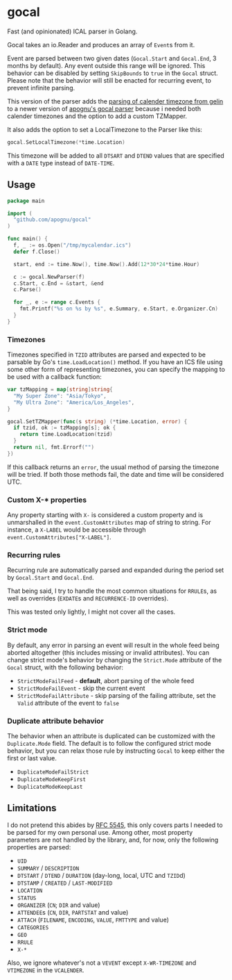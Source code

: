 # gocal

Fast (and opinionated) ICAL parser in Golang.

Gocal takes an io.Reader and produces an array of `Event`s from it.

Event are parsed between two given dates (`Gocal.Start` and `Gocal.End`, 3 months by default). Any event outside this range will be ignored. This behavior can be disabled by setting `SkipBounds` to `true` in the `Gocal` struct. Please note that the behavior will still be enacted for recurring event, to prevent infinite parsing.

This version of the parser adds the [parsing of calender timezone from gelin](https://github.com/gelin/gocal/tree/timezone) to a newer version of [apognu's gocal parser](https://github.com/apognu/gocal) because i needed both calender timezones and the option to add a custom TZMapper.

It also adds the option to set a LocalTimezone to the Parser like this:

```go
gocal.SetLocalTimezone(*time.Location)
```

This timezone will be added to all `DTSART` and `DTEND` values that are specified with a `DATE` type instead of `DATE-TIME`.

## Usage

```go
package main

import (
  "github.com/apognu/gocal"
)

func main() {
  f, _ := os.Open("/tmp/mycalendar.ics")
  defer f.Close()

  start, end := time.Now(), time.Now().Add(12*30*24*time.Hour)

  c := gocal.NewParser(f)
  c.Start, c.End = &start, &end
  c.Parse()

  for _, e := range c.Events {
    fmt.Printf("%s on %s by %s", e.Summary, e.Start, e.Organizer.Cn)
  }
}
```

### Timezones

Timezones specified in `TZID` attributes are parsed and expected to be parsable by Go's `time.LoadLocation()` method. If you have an ICS file using some other form of representing timezones, you can specify the mapping to be used with a callback function:

```go
var tzMapping = map[string]string{
  "My Super Zone": "Asia/Tokyo",
  "My Ultra Zone": "America/Los_Angeles",
}

gocal.SetTZMapper(func(s string) (*time.Location, error) {
  if tzid, ok := tzMapping[s]; ok {
    return time.LoadLocation(tzid)
  }
  return nil, fmt.Errorf("")
})
```

If this callback returns an `error`, the usual method of parsing the timezone will be tried. If both those methods fail, the date and time will be considered UTC.

### Custom X-\* properties

Any property starting with `X-` is considered a custom property and is unmarshalled in the `event.CustomAttributes` map of string to string. For instance, a `X-LABEL` would be accessible through `event.CustomAttributes["X-LABEL"]`.

### Recurring rules

Recurring rule are automatically parsed and expanded during the period set by `Gocal.Start` and `Gocal.End`.

That being said, I try to handle the most common situations for `RRULE`s, as well as overrides (`EXDATE`s and `RECURRENCE-ID` overrides).

This was tested only lightly, I might not cover all the cases.

### Strict mode

By default, any error in parsing an event will result in the whole feed being aborted altogether (this includes missing or invalid attributes). You can change strict mode's behavior by changing the `Strict.Mode` attribute of the `Gocal` struct, with the following behavior:

- `StrictModeFailFeed` - **default**, abort parsing of the whole feed
- `StrictModeFailEvent` - skip the current event
- `StrictModeFailAttribute` - skip parsing of the failing attribute, set the `Valid` attribute of the event to `false`

### Duplicate attribute behavior

The behavior when an attribute is duplicated can be customized with the `Duplicate.Mode` field. The default is to follow the configured strict mode behavior, but you can relax those rule by instructing `Gocal` to keep either the first or last value.

 * `DuplicateModeFailStrict`
 * `DuplicateModeKeepFirst`
 * `DuplicateModeKeepLast`

## Limitations

I do not pretend this abides by [RFC 5545](https://tools.ietf.org/html/rfc5545), this only covers parts I needed to be parsed for my own personal use. Among other, most property parameters are not handled by the library, and, for now, only the following properties are parsed:

- `UID`
- `SUMMARY` / `DESCRIPTION`
- `DTSTART` / `DTEND` / `DURATION` (day-long, local, UTC and `TZID`d)
- `DTSTAMP` / `CREATED` / `LAST-MODIFIED`
- `LOCATION`
- `STATUS`
- `ORGANIZER` (`CN`; `DIR` and value)
- `ATTENDEE`s (`CN`, `DIR`, `PARTSTAT` and value)
- `ATTACH` (`FILENAME`, `ENCODING`, `VALUE`, `FMTTYPE` and value)
- `CATEGORIES`
- `GEO`
- `RRULE`
- `X-*`

Also, we ignore whatever's not a `VEVENT` except `X-WR-TIMEZONE` and `VTIMEZONE`
in the `VCALENDER`.
